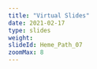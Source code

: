 ```yaml
---
title: "Virtual Slides"
date: 2021-02-17
type: slides
weight:
slideId: Heme_Path_07
zoomMax: 8
---
```

